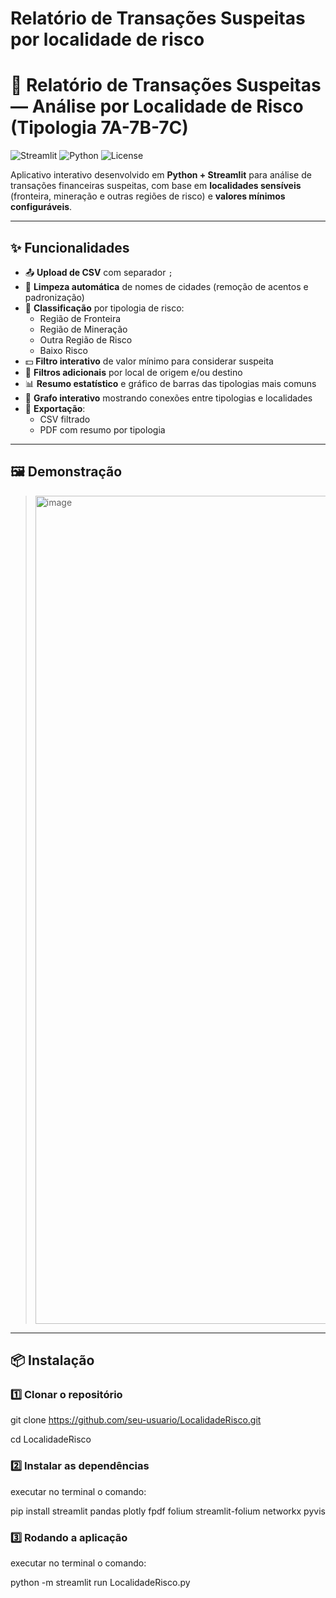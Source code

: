 # Relatório de Transações Suspeitas por localidade de risco
# 🚨 Relatório de Transações Suspeitas — Análise por Localidade de Risco (Tipologia 7A-7B-7C)

![Streamlit](https://img.shields.io/badge/Streamlit-App-red?logo=streamlit)
![Python](https://img.shields.io/badge/Python-3.8%2B-blue?logo=python)
![License](https://img.shields.io/badge/license-MIT-green)

Aplicativo interativo desenvolvido em **Python + Streamlit** para análise de transações financeiras suspeitas, com base em **localidades sensíveis** (fronteira, mineração e outras regiões de risco) e **valores mínimos configuráveis**.

---

## ✨ Funcionalidades

- 📤 **Upload de CSV** com separador `;`
- 🧹 **Limpeza automática** de nomes de cidades (remoção de acentos e padronização)
- 📍 **Classificação** por tipologia de risco:
  - Região de Fronteira
  - Região de Mineração
  - Outra Região de Risco
  - Baixo Risco
- 💵 **Filtro interativo** de valor mínimo para considerar suspeita
- 🔎 **Filtros adicionais** por local de origem e/ou destino
- 📊 **Resumo estatístico** e gráfico de barras das tipologias mais comuns
- 🔗 **Grafo interativo** mostrando conexões entre tipologias e localidades
- 📄 **Exportação**:
  - CSV filtrado
  - PDF com resumo por tipologia

---

## 🖼️ Demonstração

> <img width="2489" height="1325" alt="image" src="https://github.com/user-attachments/assets/44c888b6-cdf6-44c7-a413-a6dc00d11613" />

---

## 📦 Instalação

### 1️⃣ Clonar o repositório

git clone https://github.com/seu-usuario/LocalidadeRisco.git

cd LocalidadeRisco

### 2️⃣ Instalar as dependências

executar no terminal o comando: 

pip install streamlit pandas plotly fpdf folium streamlit-folium networkx pyvis

### 3️⃣ Rodando a aplicação

executar no terminal o comando: 

python -m streamlit run LocalidadeRisco.py
